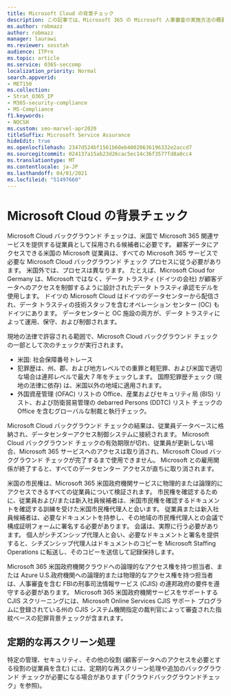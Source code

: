 ```yaml
---
title: Microsoft Cloud の背景チェック
description: この記事では、Microsoft 365 の Microsoft 人事審査の実施方法の概要について説明します。
ms.author: robmazz
author: robmazz
manager: laurawi
ms.reviewer: sosstah
audience: ITPro
ms.topic: article
ms.service: O365-seccomp
localization_priority: Normal
search.appverid:
- MET150
ms.collection:
- Strat_O365_IP
- M365-security-compliance
- MS-Compliance
f1.keywords:
- NOCSH
ms.custom: seo-marvel-apr2020
titleSuffix: Microsoft Service Assurance
hideEdit: true
ms.openlocfilehash: 2347d524bf1561b60eb40020636196332e2accd7
ms.sourcegitcommit: 024137a15ab23d26cac5ec14c36f3577fd8a0cc4
ms.translationtype: MT
ms.contentlocale: ja-JP
ms.lasthandoff: 04/01/2021
ms.locfileid: "51497660"
---
```

# <a name="microsoft-cloud-background-check"></a>Microsoft Cloud の背景チェック

Microsoft Cloud バックグラウンド チェックは、米国で Microsoft 365 関連サービスを提供する従業員として採用される候補者に必要です。 顧客データにアクセスできる米国の Microsoft 従業員は、すべての Microsoft 365 サービスで必要な Microsoft Cloud バックグラウンド チェック プロセスに従う必要があります。 米国外では、プロセスは異なります。 たとえば、Microsoft Cloud for Germany は、Microsoft ではなく、データ トラスティ (ドイツの会社) が顧客データへのアクセスを制御するように設計されたデータ トラスティ承認モデルを使用します。 ドイツの Microsoft Cloud はドイツのデータセンターから配信され、データ トラスティの技術スタッフを含むオペレーション センター (OC) もドイツにあります。 データセンターと OC 施設の両方が、データ トラスティによって運用、保守、および制御されます。

現地の法律で許容される範囲で、Microsoft Cloud バックグラウンド チェックの一部として次のチェックが実行されます。

- 米国: 社会保障番号トレース
- 犯罪歴は、州、郡、および地方レベルでの重罪と軽犯罪、および米国で適切な場合は連邦レベルで最大 7 年をチェックします。 国際犯罪歴チェック (現地の法律に依存) は、米国以外の地域に適用されます。
- 外国資産管理 (OFAC) リストの Office、産業およびセキュリティ局 (BIS) リスト、および防衛貿易管理の debarred Persons (DDTC) リスト チェックの Office を含むグローバルな制裁と執行チェック。

Microsoft Cloud バックグラウンド チェックの結果は、従業員データベースに格納され、データセンターアクセス制御システムに接続されます。 Microsoft Cloud バックグラウンド チェックの有効期限が切れ、従業員が更新しない場合、Microsoft 365 サービスへのアクセスは取り消され、Microsoft Cloud バックグラウンド チェックが完了するまで使用できません。 Microsoft との雇用関係が終了すると、すべてのデータセンター アクセスが直ちに取り消されます。

米国の市民権は、Microsoft 365 米国政府機関サービスに物理的または論理的にアクセスできるすべての従業員について検証されます。 市民権を確認するために、従業員および/または新入社員候補者は、米国市民権を確認するドキュメントを確認する訓練を受けた米国市民権代理人と会います。 従業員または新入社員候補者は、必要なドキュメントを持参し、その地域の市民権代理人との会議で構成証明フォームに署名する必要があります。 会議は、実際に行う必要があります。 個人がシチズンシップ代理人と会い、必要なドキュメントと署名を提供すると、シチズンシップ代理人はドキュメントのコピーを Microsoft Staffing Operations に転送し、そのコピーを送信して記録保持します。

Microsoft 365 米国政府機関クラウドへの論理的なアクセス権を持つ担当者、または Azure U.S.政府機関への論理的または物理的なアクセス権を持つ担当者は、人事審査を含む FBI[](https://www.fbi.gov/services/cjis)の刑事司法情報サービス (CJIS) の連邦政府の要件を遵守する必要があります。 Microsoft 365 米国政府機関サービスをサポートする CJIS スクリーニングには、Microsoft Online Services CJIS サポート プログラムに登録されている州の CJIS システム機関指定の裁判官によって[](https://blogs.office.com/2013/10/23/california-and-microsoft-sign-cjis-security-policy-agreement/)審査された指紋ベースの犯罪背景チェックが含まれます。

## <a name="periodic-rescreening"></a>定期的な再スクリーン処理

特定の管理、セキュリティ、その他の役割 (顧客データへのアクセスを必要とする役割の従業員を含む) には、定期的な再スクリーン処理や追加のバックグラウンド チェックが必要になる場合があります (「クラウドバックグラウンドチェック」を参照)。